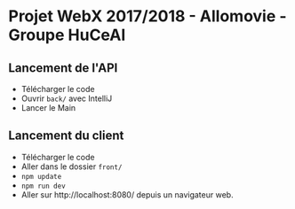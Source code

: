 # Projet WebX 2017/2018 - Allomovie - Groupe HuCeAl

## Lancement de l'API
* Télécharger le code
* Ouvrir `back/` avec IntelliJ
* Lancer le Main

## Lancement du client
* Télécharger le code
* Aller dans le dossier `front/`
* `npm update`
* `npm run dev`
* Aller sur http://localhost:8080/ depuis un navigateur web.
